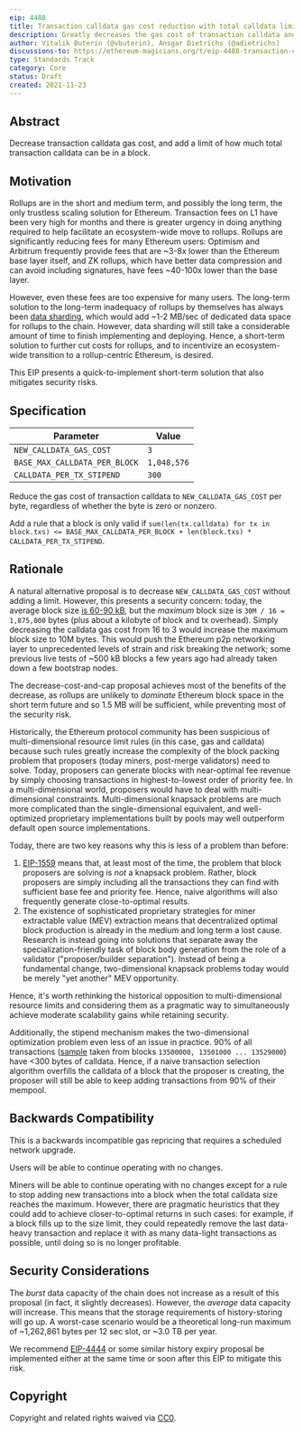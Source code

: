 ```yaml
---
eip: 4488
title: Transaction calldata gas cost reduction with total calldata limit
description: Greatly decreases the gas cost of transaction calldata and simultaneously caps total transaction calldata in a block
author: Vitalik Buterin (@vbuterin), Ansgar Dietrichs (@adietrichs)
discussions-to: https://ethereum-magicians.org/t/eip-4488-transaction-calldata-gas-cost-reduction-with-total-calldata-limit/7555
type: Standards Track
category: Core
status: Draft
created: 2021-11-23
---
```


## Abstract

Decrease transaction calldata gas cost, and add a limit of how much total transaction calldata can be in a block.

## Motivation

Rollups are in the short and medium term, and possibly the long term, the only trustless scaling solution for Ethereum. Transaction fees on L1 have been very high for months and there is greater urgency in doing anything required to help facilitate an ecosystem-wide move to rollups. Rollups are significantly reducing fees for many Ethereum users: Optimism and Arbitrum frequently provide fees that are ~3-8x lower than the Ethereum base layer itself, and ZK rollups, which have better data compression and can avoid including signatures, have fees ~40-100x lower than the base layer.

However, even these fees are too expensive for many users. The long-term solution to the long-term inadequacy of rollups by themselves has always been [data sharding](https://github.com/ethereum/consensus-specs#sharding), which would add ~1-2 MB/sec of dedicated data space for rollups to the chain. However, data sharding will still take a considerable amount of time to finish implementing and deploying. Hence, a short-term solution to further cut costs for rollups, and to incentivize an ecosystem-wide transition to a rollup-centric Ethereum, is desired.

This EIP presents a quick-to-implement short-term solution that also mitigates security risks.

## Specification

| Parameter | Value |
| - | - |
| `NEW_CALLDATA_GAS_COST` | `3` |
| `BASE_MAX_CALLDATA_PER_BLOCK` | `1,048,576` |
| `CALLDATA_PER_TX_STIPEND` | `300` |

Reduce the gas cost of transaction calldata to `NEW_CALLDATA_GAS_COST` per byte, regardless of whether the byte is zero or nonzero.

Add a rule that a block is only valid if `sum(len(tx.calldata) for tx in block.txs) <= BASE_MAX_CALLDATA_PER_BLOCK + len(block.txs) * CALLDATA_PER_TX_STIPEND`.

## Rationale

A natural alternative proposal is to decrease `NEW_CALLDATA_GAS_COST` without adding a limit. However, this presents a security concern: today, the average block size [is 60-90 kB](https://etherscan.io/chart/blocksize), but the _maximum_ block size is `30M / 16 = 1,875,000` bytes (plus about a kilobyte of block and tx overhead). Simply decreasing the calldata gas cost from 16 to 3 would increase the maximum block size to 10M bytes. This would push the Ethereum p2p networking layer to unprecedented levels of strain and risk breaking the network; some previous live tests of ~500 kB blocks a few years ago had already taken down a few bootstrap nodes.

The decrease-cost-and-cap proposal achieves most of the benefits of the decrease, as rollups are unlikely to _dominate_ Ethereum block space in the short term future and so 1.5 MB will be sufficient, while preventing most of the security risk.

Historically, the Ethereum protocol community has been suspicious of multi-dimensional resource limit rules (in this case, gas and calldata) because such rules greatly increase the complexity of the block packing problem that proposers (today miners, post-merge validators) need to solve. Today, proposers can generate blocks with near-optimal fee revenue by simply choosing transactions in highest-to-lowest order of priority fee. In a multi-dimensional world, proposers would have to deal with multi-dimensional constraints. Multi-dimensional knapsack problems are much more complicated than the single-dimensional equivalent, and well-optimized proprietary implementations built by pools may well outperform default open source implementations.

Today, there are two key reasons why this is less of a problem than before:

1. [EIP-1559](./eip-1559.md) means that, at least most of the time, the problem that block proposers are solving is _not_ a knapsack problem. Rather, block proposers are simply including all the transactions they can find with sufficient base fee and priority fee. Hence, naive algorithms will also frequently generate close-to-optimal results.
2. The existence of sophisticated proprietary strategies for miner extractable value (MEV) extraction means that decentralized optimal block production is already in the medium and long term a lost cause. Research is instead going into solutions that separate away the specialization-friendly task of block body generation from the role of a validator ("proposer/builder separation"). Instead of being a fundamental change, two-dimensional knapsack problems today would be merely "yet another" MEV opportunity.

Hence, it's worth rethinking the historical opposition to multi-dimensional resource limits and considering them as a pragmatic way to simultaneously achieve moderate scalability gains while retaining security.

Additionally, the stipend mechanism makes the two-dimensional optimization problem even less of an issue in practice. 90% of all transactions ([sample](../../assets/eip-4488/gas_and_calldata_sample.csv) taken from blocks `13500000, 13501000 ... 13529000`) have <300 bytes of calldata. Hence, if a naive transaction selection algorithm overfills the calldata of a block that the proposer is creating, the proposer will still be able to keep adding transactions from 90% of their mempool.

## Backwards Compatibility

This is a backwards incompatible gas repricing that requires a scheduled network upgrade.

Users will be able to continue operating with no changes.

Miners will be able to continue operating with no changes except for a rule to stop adding new transactions into a block when the total calldata size reaches the maximum. However, there are pragmatic heuristics that they could add to achieve closer-to-optimal returns in such cases: for example, if a block fills up to the size limit, they could repeatedly remove the last data-heavy transaction and replace it with as many data-light transactions as possible, until doing so is no longer profitable.

## Security Considerations

The _burst_ data capacity of the chain does not increase as a result of this proposal (in fact, it slightly decreases). However, the _average_ data capacity will increase. This means that the storage requirements of history-storing will go up. A worst-case scenario would be a theoretical long-run maximum of ~1,262,861 bytes per 12 sec slot, or ~3.0 TB per year.

We recommend [EIP-4444](./eip-4444.md) or some similar history expiry proposal be implemented either at the same time or soon after this EIP to mitigate this risk.

## Copyright

Copyright and related rights waived via [CC0](https://creativecommons.org/publicdomain/zero/1.0/).
 
